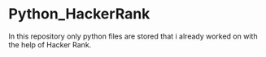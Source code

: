 # Python_HackerRank
In this repository only python files are stored that i already worked on with the help of Hacker Rank.
